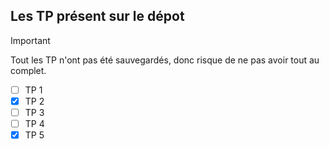 ## Les TP présent sur le dépot
> [!IMPORTANT]
> Tout les TP n'ont pas été sauvegardés, donc risque de ne pas avoir tout au complet.
- [ ] TP 1
- [X] TP 2
- [ ] TP 3
- [ ] TP 4
- [X] TP 5
